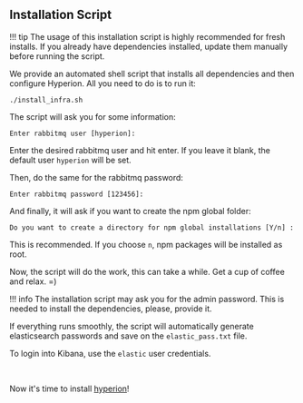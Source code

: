 ## Installation Script
!!! tip
    The usage of this installation script is highly recommended for fresh installs. If you already have
    dependencies installed, update them manually before running the script.

We provide an automated shell script that installs all dependencies and then configure Hyperion.
All you need to do is to run it:
````
./install_infra.sh
````

The script will ask you for some information:
````
Enter rabbitmq user [hyperion]:
````

Enter the desired rabbitmq user and hit enter. If you leave it blank, the default user
`hyperion` will be set.

Then, do the same for the rabbitmq password:
```
Enter rabbitmq password [123456]:
```

And finally, it will ask if you want to create the npm global folder:
````
Do you want to create a directory for npm global installations [Y/n] :
````
This is recommended. If you choose `n`, npm packages will be installed as root.

Now, the script will do the work, this can take a while. Get a cup of coffee and relax. =)

!!! info
    The installation script may ask you for the admin password. This is needed to install the dependencies, please, provide it.
   
If everything runs smoothly, the script will automatically generate elasticsearch passwords and save on the `elastic_pass.txt` file.

To login into Kibana, use the `elastic` user credentials.

<br>

 Now it's time to install [hyperion](hyperion.md)!
